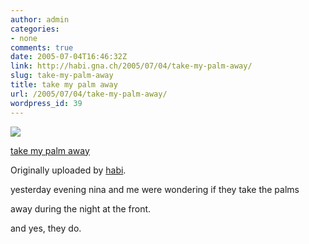 ```yaml
---
author: admin
categories:
- none
comments: true
date: 2005-07-04T16:46:32Z
link: http://habi.gna.ch/2005/07/04/take-my-palm-away/
slug: take-my-palm-away
title: take my palm away
url: /2005/07/04/take-my-palm-away/
wordpress_id: 39
---
```


[![](http://photos18.flickr.com/23530408_7173427045_m.jpg)](http://www.flickr.com/photos/habi/23530408/)
   

 
  [take my palm away](http://www.flickr.com/photos/habi/23530408/)
    

  Originally uploaded by [habi](http://www.flickr.com/people/habi/).
 



yesterday evening nina and me were wondering if they take the palms  
  

away during the night at the front.  
  

and yes, they do.
  

